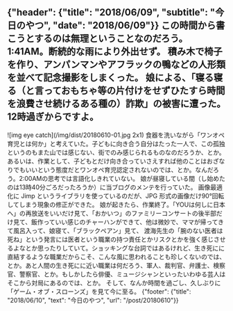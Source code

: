{"header": {"title": "2018/06/09", "subtitle": "今日のやつ", "date": "2018/06/09"}}
この時間から書こうとするのは無理ということなのだろう。
1:41AM。断続的な雨により外出せず。
積み木で椅子を作り、アンパンマンやアフラックの鴨などの人形類を並べて記念撮影をしまくった。
娘による、「寝る寝る（と言っておもちゃ等の片付けをせずひたすら時間を浪費させ続けるある種の）詐欺」の被害に遭った。
12時過ぎからですよ。
---
![img eye catch](/img/dist/20180610-01.jpg 2x1)
食器を洗いながら「ワンオペ育児とは何か」と考えていた。子どもに向き合う自分はたった一人で、この孤独というのもまた山では感じない、街でのみ感じられるものなのだろうか、とか。あるいは、作業として、子どもとだけ向き合っていさえすれば他のことはおざなりでもいいという態度だとワンオペ育児認定されないのでは、とか。なんだろう。2:00AMの思考では言語化しきれていない。
娘が昼寝している間（し始めたのは13時40分ごろだったろうか）に当ブログのメンテを行っていた。
画像最適化に Jimp というライブラリを使っているのだが、JPG 形式の画像だけ90°回転してしまう現象の修正ができた。
娘が起きたら、作業終了。「YOUは何しに日本へ」の再放送をいいだけ見て、「おかいつ」のファミリーコンサートの後半部だけ見て、飯作っていい感じのチャーハンができて、他は微妙で、ママが帰ってきて風呂入って、娘寝て、「ブラックペアン」見て、
渡海先生の「腕のない医者は死ね」という発言には医者という職業の持つ責任とかリスクとかを強く感じさせるよなとか思ったりしていて。ショッキングな台詞ではあるけれど、生き死にに直結するような職業だからこそ、こんな風に思われることも珍しくないのでは、とか。あと人間の生き死にに近い職業は何だろう、軍人、裁判官、弁護士、検察官、警察官、とか。もしかしたら俳優、ミュージシャンといったいわゆる芸人はそこから対局にあるのでは、とか。
そして、なんか時間を過ごし、久しぶりに「ゲーム・オブ・スローンズ」を見て今に至る。
{"footer": {"title": "2018/06/10", "text": "今日のやつ", "url": "/post/20180610"}}